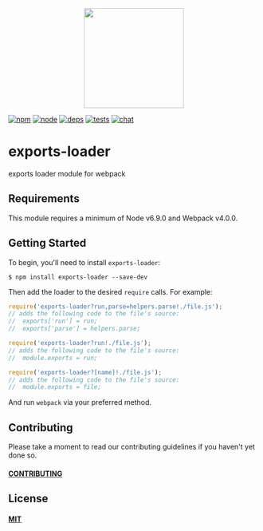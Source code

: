 <div align="center">
  <a href="https://github.com/webpack/webpack">
    <img width="200" height="200" src="https://webpack.js.org/assets/icon-square-big.svg">
  </a>
</div>

[![npm][npm]][npm-url]
[![node][node]][node-url]
[![deps][deps]][deps-url]
[![tests][tests]][tests-url]
[![chat][chat]][chat-url]

# exports-loader

exports loader module for webpack

## Requirements

This module requires a minimum of Node v6.9.0 and Webpack v4.0.0.

## Getting Started

To begin, you'll need to install `exports-loader`:

```console
$ npm install exports-loader --save-dev
```

Then add the loader to the desired `require` calls. For example:

```js
require('exports-loader?run,parse=helpers.parse!./file.js');
// adds the following code to the file's source:
//  exports['run'] = run;
//  exports['parse'] = helpers.parse;

require('exports-loader?run!./file.js');
// adds the following code to the file's source:
//  module.exports = run;

require('exports-loader?[name]!./file.js');
// adds the following code to the file's source:
//  module.exports = file;
```

And run `webpack` via your preferred method.

## Contributing

Please take a moment to read our contributing guidelines if you haven't yet done so.

#### [CONTRIBUTING](./.github/CONTRIBUTING.md)

## License

#### [MIT](./LICENSE)

[npm]: https://img.shields.io/npm/v/exports-loader.svg
[npm-url]: https://npmjs.com/package/exports-loader

[node]: https://img.shields.io/node/v/exports-loader.svg
[node-url]: https://nodejs.org

[deps]: https://david-dm.org/webpack-contrib/exports-loader.svg
[deps-url]: https://david-dm.org/webpack-contrib/exports-loader

[tests]: 	https://img.shields.io/circleci/project/github/webpack-contrib/exports-loader.svg
[tests-url]: https://circleci.com/gh/webpack-contrib/exports-loader

[cover]: https://codecov.io/gh/webpack-contrib/exports-loader/branch/master/graph/badge.svg
[cover-url]: https://codecov.io/gh/webpack-contrib/exports-loader

[chat]: https://img.shields.io/badge/gitter-webpack%2Fwebpack-brightgreen.svg
[chat-url]: https://gitter.im/webpack/webpack
